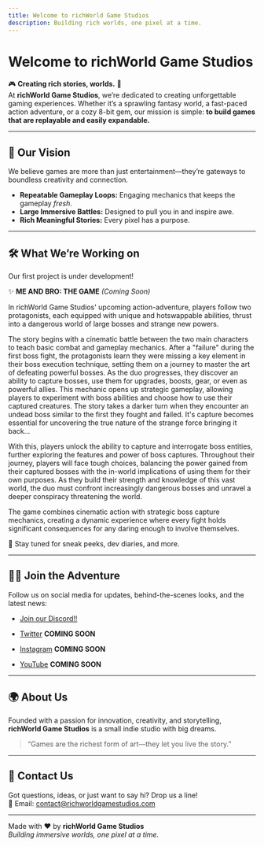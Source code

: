 ```yaml
---
title: Welcome to richWorld Game Studios
description: Building rich worlds, one pixel at a time.
---
```


# Welcome to **richWorld Game Studios**

🎮 **Creating rich stories, worlds.** 🌟  
At **richWorld Game Studios**, we’re dedicated to creating unforgettable gaming experiences. Whether it’s a sprawling fantasy world, a fast-paced action adventure, or a cozy 8-bit gem, our mission is simple: **to build games that are replayable and easily expandable.**

---

## 🚀 **Our Vision**  
We believe games are more than just entertainment—they’re gateways to boundless creativity and connection.  

- **Repeatable Gameplay Loops:** Engaging mechanics that keeps the gameplay *fresh*.  
- **Large Immersive Battles:** Designed to pull you in and inspire awe. 
- **Rich Meaningful Stories:** Every pixel has a purpose. 

---

## 🛠️ **What We’re Working on**
Our first project is under development!

✨ **ME AND BRO: THE GAME** *(Coming Soon)*

In richWorld Game Studios' upcoming action-adventure, players follow two protagonists, each equipped with unique and hotswappable abilities, thrust into a dangerous world of large bosses and strange new powers.

The story begins with a cinematic battle between the two main characters to teach basic combat and gameplay mechanics. After a "failure" during the first boss fight, the protagonists learn they were missing a key element in their boss execution technique, setting them on a journey to master the art of defeating powerful bosses. As the duo progresses, they discover an ability to capture bosses, use them for upgrades, boosts, gear, or even as powerful allies. This mechanic opens up strategic gameplay, allowing players to experiment with boss abilities and choose how to use their captured creatures. The story takes a darker turn when they encounter an undead boss similar to the first they fought and failed. It's capture becomes essential for uncovering the true nature of the strange force bringing it back...

With this, players unlock the ability to capture and interrogate boss entities, further exploring the features and power of boss captures. Throughout their journey, players will face tough choices, balancing the power gained from their captured bosses with the in-world implications of using them for their own purposes. As they build their strength and knowledge of this vast world, the duo must confront increasingly dangerous bosses and unravel a deeper conspiracy threatening the world.

The game combines cinematic action with strategic boss capture mechanics, creating a dynamic experience where every fight holds significant consequences for any daring enough to involve themselves.  

📢 Stay tuned for sneak peeks, dev diaries, and more.

---

## 🧑‍💻 **Join the Adventure**  
Follow us on social media for updates, behind-the-scenes looks, and the latest news:
- [Join our Discord!!](https://discord.gg/EnYeE86NQ7)

- [Twitter](https://twitter.com) **COMING SOON**
- [Instagram](https://instagram.com) **COMING SOON**
- [YouTube](https://youtube.com) **COMING SOON**

---

## 🌍 **About Us**  
Founded with a passion for innovation, creativity, and storytelling, **richWorld Game Studios** is a small indie studio with big dreams.  

> “Games are the richest form of art—they let you live the story.”  

---

## 📩 **Contact Us**  
Got questions, ideas, or just want to say hi? Drop us a line!  
📧 Email: [contact@richworldgamestudios.com](mailto:contact@richworldgamestudios.com)  

---

Made with ❤️ by **richWorld Game Studios**  
*Building immersive worlds, one pixel at a time.*  
